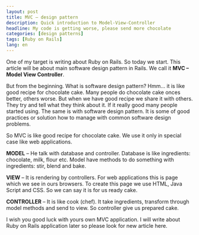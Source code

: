 ```yaml
---
layout: post
title: MVC – design pattern
description: Quick introduction to Model-View-Controller
headline: My code is getting worse, please send more chocolate
categories: [design patterns]
tags: [Ruby on Rails]
lang: en
---
```


One of my target is writing about Ruby on Rails. So today we start. This article will be about main software design pattern in Rails. We call it **MVC – Model View Controller**.

But from the beginning. What is software design pattern? Hmm… it is like good recipe for chocolate cake. Many people do chocolate cake onces better, others worse. But when we have good recipe we share it with others. They try and tell what they think about it. If it really good many people started using. The same is with software design pattern. It is some of good practices or solution how to manage with common software design problems.

So MVC is like good recipe for chocolate cake. We use it only in special case like web applications.

**MODEL** – He talk with database and controller. Database is like ingredients: chocolate, milk, flour etc. Model have methods to do something with ingredients: stir, blend and bake.

**VIEW** – It is rendering by controllers. For web applications this is page which we see in ours browsers. To create this page we use HTML, Java Script and CSS. So we can say it is for us ready cake.

**CONTROLLER** – It is like cook (chef). It take ingredients, transform through model methods and send to view. So controller give us prepared cake.

I wish you good luck with yours own MVC application. I will write about Ruby on Rails application later so please look for new article here.
